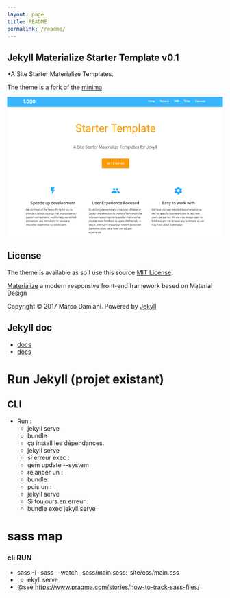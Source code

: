 ```yaml
---
layout: page
title: README
permalink: /readme/
---
```


## Jekyll Materialize Starter Template v0.1

\*A Site Starter Materialize Templates.

The theme is a fork of the [minima][1]

![minima theme preview](/screenshot.png)

## License

The theme is available as so I use this source [MIT License][2].

[Materialize][3] a modern responsive front-end framework based on Material Design

Copyright © 2017 Marco Damiani. Powered by <a href="http://jekyllrb.com">Jekyll</a>

[1]: https://github.com/jekyll/minima
[2]: https://opensource.org/licenses/MIT
[3]: http://materializecss.com/

## Jekyll doc

- [docs](https://jekyllrb.com/docs/)
- [docs](https://jekyllrb.com/docs/)

# Run Jekyll (projet existant)

## CLI

- Run :
  - jekyll serve
  - bundle
  - ça install les dépendances.
  - jekyll serve
  - si erreur exec :
  - gem update --system
  - relancer un :
  - bundle
  - puis un :
  - jekyll serve
  - Si toujours en erreur :
  - bundle exec jekyll serve

# sass map

### cli RUN

- sass -I \_sass --watch \_sass/main.scss:\_site/css/main.css
- - ekyll serve
- @see https://www.praqma.com/stories/how-to-track-sass-files/

